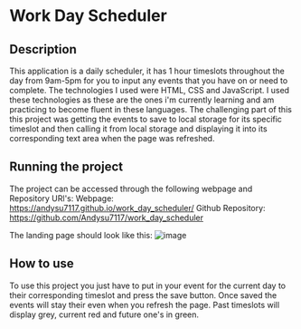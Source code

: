 # Work Day Scheduler

## Description

This application is a daily scheduler, it has 1 hour timeslots throughout the day from 9am-5pm for you to input any events that you have on or need to complete. The technologies I used were HTML, CSS and JavaScript. I used these technologies as these are the ones i'm currently learning and am practicing to become fluent in these languages. The challenging part of this this project was getting the events to save to local storage for its specific timeslot and then calling it from local storage and displaying it into its corresponding text area when the page was refreshed.

## Running the project

The project can be accessed through the following webpage and Repository URl's:
Webpage: https://andysu7117.github.io/work_day_scheduler/
Github Repository: https://github.com/Andysu7117/work_day_scheduler

The landing page should look like this:
![image](https://github.com/Andysu7117/work_day_scheduler/assets/104291853/2ecff369-425b-4b23-8c6f-a6d1dffc23ff)


## How to use

To use this project you just have to put in your event for the current day to their corresponding timeslot and press the save button. Once saved the events will stay their even when you refresh the page. Past timeslots will display grey, current red and future one's in green.
